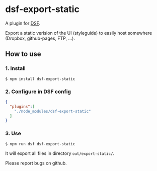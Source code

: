 # dsf-export-static

A plugin for [DSF](https://github.com/lipsumar/design-system-framework).

Export a static verision of the UI (styleguide) to easily host somewhere (Dropbox, github-pages, FTP, ...).


## How to use

### 1. Install

```
$ npm install dsf-export-static
```

### 2. Configure in DSF config

```json
{
  "plugins":[
    "./node_modules/dsf-export-static"
  ]
}
```

### 3. Use

```
$ npm run dsf dsf-export-static
```

It will export all files in directory `out/export-static/`.

Please report bugs on github.
